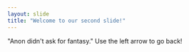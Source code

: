 ```yaml
---
layout: slide
title: "Welcome to our second slide!"
---
```

"Anon didn't ask for fantasy."
Use the left arrow to go back!

